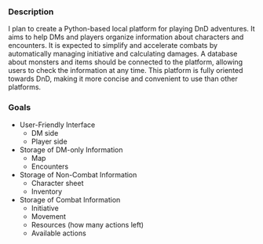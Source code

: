 ### Description
I plan to create a Python-based local platform for playing DnD adventures. It aims to help DMs and players organize information about characters and encounters. It is expected to simplify and accelerate combats by automatically managing initiative and calculating damages. A database about monsters and items should be connected to the platform, allowing users to check the information at any time. This platform is fully oriented towards DnD, making it more concise and convenient to use than other platforms. 

### Goals
- User-Friendly Interface
  - DM side
  - Player side
- Storage of DM-only Information
  - Map
  - Encounters 
- Storage of Non-Combat Information
  - Character sheet
  - Inventory
- Storage of Combat Information
  - Initiative
  - Movement
  - Resources (how many actions left)
  - Available actions
